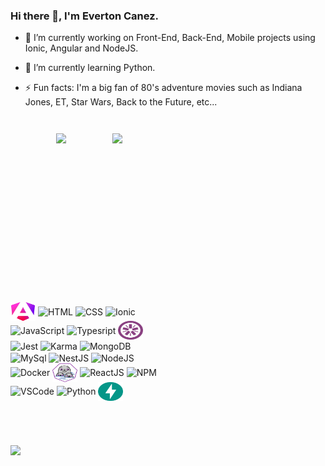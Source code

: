 ### Hi there 👋, I'm Everton Canez.

- 🔭 I’m currently working on Front-End, Back-End, Mobile projects using Ionic, Angular and NodeJS.

- 🌱 I’m currently learning Python.

- ⚡ Fun facts: I'm a big fan of 80's adventure movies such as Indiana Jones, ET, Star Wars, Back to the Future, etc...

<div style="width: 50%; display: flex;justify-content: space-evenly;align-items: center;padding: 2em 0">
  <img height="200em" src="https://github-readme-stats.vercel.app/api?username=everton-canez&show_icons=true&include_all_commits=true&count_private=true&theme=merko" />
  <img height="200em" src="https://github-readme-stats.vercel.app/api/top-langs/?username=everton-canez&layout=compact&langs_count=7&theme=merko" />
</div>

<div style="width: 50%; display: flex; justify-content: space-evenly; align-items: center; padding: 2em 0">

  <img
    align="center"
    alt="Angular"
    title="Angular"
    height="30"
    width="40"
    src="https://raw.githubusercontent.com/devicons/devicon/54cfe13ac10eaa1ef817a343ab0a9437eb3c2e08/icons/angular/angular-original.svg"
  />
  <img
    align="center"
    alt="HTML"
    title="HTML"
    height="30"
    width="40"
    src="https://cdn.jsdelivr.net/gh/devicons/devicon/icons/html5/html5-original.svg"
  />
  <img
    align="center"
    alt="CSS"
    title="CSS"
    height="30"
    width="40"
    src="https://cdn.jsdelivr.net/gh/devicons/devicon/icons/css3/css3-original.svg"
  />
  <img
    align="center"
    alt="Ionic"
    title="Ionic"
    height="30"
    width="40"
    src="https://cdn.jsdelivr.net/gh/devicons/devicon/icons/ionic/ionic-original.svg"
  />
  <img
    align="center"
    alt="JavaScript"
    title="JavaScript"
    height="30"
    width="40"
    src="https://cdn.jsdelivr.net/gh/devicons/devicon/icons/javascript/javascript-original.svg"
  />
  <img
    align="center"
    alt="Typesript"
    title="Typesript"
    height="30"
    width="40"
    src="https://cdn.jsdelivr.net/gh/devicons/devicon/icons/typescript/typescript-original.svg"
  />
  <img
    align="center"
    alt="Jasmine"
    title="Jasmine"
    height="30"
    width="40"
    src="https://raw.githubusercontent.com/devicons/devicon/54cfe13ac10eaa1ef817a343ab0a9437eb3c2e08/icons/jasmine/jasmine-original.svg"
  />
  <img
    align="center"
    alt="Jest"
    title="Jest"
    height="30"
    width="40"
    src="https://cdn.jsdelivr.net/gh/devicons/devicon/icons/jest/jest-plain.svg"
  />
  <img
    align="center"
    alt="Karma"
    title="Karma"
    height="30"
    width="40"
    src="https://cdn.jsdelivr.net/gh/devicons/devicon/icons/karma/karma-original.svg"
  />
  <img
    align="center"
    alt="MongoDB"
    title="MongoDB"
    height="30"
    width="40"
    src="https://cdn.jsdelivr.net/gh/devicons/devicon/icons/mongodb/mongodb-original.svg"
  />
  <img
    align="center"
    alt="MySql"
    title="MySql"
    height="30"
    width="40"
    src="https://cdn.jsdelivr.net/gh/devicons/devicon/icons/mysql/mysql-original.svg"
  />
  <img
    align="center"
    alt="NestJS"
    title="NestJS"
    height="30"
    width="40"
    src="https://nestjs.com/img/logo-small.svg"
  />
  <img
    align="center"
    alt="NodeJS"
    title="NodeJS"
    height="30"
    width="40"
    src="https://cdn.jsdelivr.net/gh/devicons/devicon/icons/nodejs/nodejs-original.svg"
  />
  <img
    align="center"
    alt="Docker"
    title="Docker"
    height="30"
    width="40"
    src="https://cdn.jsdelivr.net/gh/devicons/devicon/icons/docker/docker-original.svg"
  />
  <img
    align="center"
    alt="Podman"
    title="Podman"
    height="30"
    width="40"
    src="https://raw.githubusercontent.com/devicons/devicon/54cfe13ac10eaa1ef817a343ab0a9437eb3c2e08/icons/podman/podman-original.svg"
  />
  <img
    align="center"
    alt="ReactJS"
    title="ReactJS"
    height="30"
    width="40"
    src="https://cdn.jsdelivr.net/gh/devicons/devicon/icons/react/react-original.svg"
  />
  <img
    align="center"
    alt="NPM"
    title="NPM"
    height="30"
    width="40"
    src="https://cdn.jsdelivr.net/gh/devicons/devicon/icons/npm/npm-original-wordmark.svg"
  />
  <img
    align="center"
    alt="VSCode"
    title="VSCode"
    height="30"
    width="40"
    src="https://cdn.jsdelivr.net/gh/devicons/devicon/icons/vscode/vscode-original.svg"
  />
  <img
    align="center"
    alt="Python"
    title="Python"
    height="30"
    width="40"
    src="https://cdn.jsdelivr.net/npm/@programming-languages-logos/python@0.0.0/python.png"
  />
  <img
    align="center"
    alt="FastApi"
    title="FastApi"
    height="30"
    width="40"
    src="https://raw.githubusercontent.com/devicons/devicon/54cfe13ac10eaa1ef817a343ab0a9437eb3c2e08/icons/fastapi/fastapi-original.svg"
  />
</div>

##
<div>
  <a href="https://www.linkedin.com/in/everton-canez" target="_blank">
    <img
      src="https://img.shields.io/badge/-LinkedIn-%230077B5?style=for-the-badge&logo=linkedin&logoColor=white"
      target="_blank" />
  </a>
</div>

